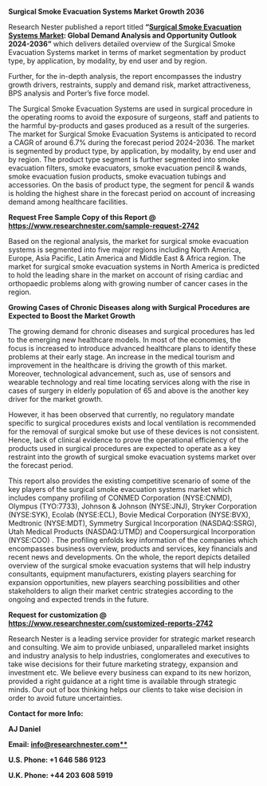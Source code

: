 ﻿**Surgical Smoke Evacuation Systems Market Growth 2036**

Research Nester published a report titled **“[Surgical Smoke Evacuation Systems Market](https://www.researchnester.com/reports/surgical-smoke-evacuation-system-market/2742): Global Demand Analysis and Opportunity Outlook 2024-2036”** which delivers detailed overview of the Surgical Smoke Evacuation Systems market in terms of market segmentation by product type, by application, by modality, by end user and by region.

Further, for the in-depth analysis, the report encompasses the industry growth drivers, restraints, supply and demand risk, market attractiveness, BPS analysis and Porter’s five force model.

The Surgical Smoke Evacuation Systems are used in surgical procedure in the operating rooms to avoid the exposure of surgeons, staff and patients to the harmful by-products and gases produced as a result of the surgeries. The market for Surgical Smoke Evacuation Systems is anticipated to record a CAGR of around 6.7% during the forecast period 2024-2036. The market is segmented by product type, by application, by modality, by end user and by region. The product type segment is further segmented into smoke evacuation filters, smoke evacuators, smoke evacuation pencil & wands, smoke evacuation fusion products, smoke evacuation tubings and accessories. On the basis of product type, the segment for pencil & wands is holding the highest share in the forecast period on account of increasing demand among healthcare facilities.

**Request Free Sample Copy of this Report @ <https://www.researchnester.com/sample-request-2742>** 

Based on the regional analysis, the market for surgical smoke evacuation systems is segmented into five major regions including North America, Europe, Asia Pacific, Latin America and Middle East & Africa region. The market for surgical smoke evacuation systems in North America is predicted to hold the leading share in the market on account of rising cardiac and orthopaedic problems along with growing number of cancer cases in the region.


**Growing Cases of Chronic Diseases along with Surgical Procedures are Expected to Boost the Market Growth**

The growing demand for chronic diseases and surgical procedures has led to the emerging new healthcare models. In most of the economies, the focus is increased to introduce advanced healthcare plans to identify these problems at their early stage. An increase in the medical tourism and improvement in the healthcare is driving the growth of this market. Moreover, technological advancement, such as, use of sensors and wearable technology and real time locating services along with the rise in cases of surgery in elderly population of 65 and above is the another key driver for the market growth. 

However, it has been observed that currently, no regulatory mandate specific to surgical procedures exists and local ventilation is recommended for the removal of surgical smoke but use of these devices is not consistent. Hence, lack of clinical evidence to prove the operational efficiency of the products used in surgical procedures are expected to operate as a key restraint into the growth of surgical smoke evacuation systems market over the forecast period.

This report also provides the existing competitive scenario of some of the key players of the surgical smoke evacuation systems market which includes company profiling of CONMED Corporation (NYSE:CNMD), Olympus (TYO:7733), Johnson & Johnson (NYSE:JNJ), Stryker Corporation (NYSE:SYK), Ecolab (NYSE:ECL), Bovie Medical Corporation (NYSE:BVX), Medtronic (NYSE:MDT), Symmetry Surgical Incorporation (NASDAQ:SSRG), Utah Medical Products (NASDAQ:UTMD) and Coopersurgical Incorporation (NYSE:COO) . The profiling enfolds key information of the companies which encompasses business overview, products and services, key financials and recent news and developments. On the whole, the report depicts detailed overview of the surgical smoke evacuation systems that will help industry consultants, equipment manufacturers, existing players searching for expansion opportunities, new players searching possibilities and other stakeholders to align their market centric strategies according to the ongoing and expected trends in the future.      

**Request for customization @ <https://www.researchnester.com/customized-reports-2742>**  

Research Nester is a leading service provider for strategic market research and consulting. We aim to provide unbiased, unparalleled market insights and industry analysis to help industries, conglomerates and executives to take wise decisions for their future marketing strategy, expansion and investment etc. We believe every business can expand to its new horizon, provided a right guidance at a right time is available through strategic minds. Our out of box thinking helps our clients to take wise decision in order to avoid future uncertainties.

**Contact for more Info:**

**AJ Daniel**

**Email: [info@researchnester.com**](mailto:info@researchnester.com)**

**U.S. Phone: +1 646 586 9123** 

**U.K. Phone: +44 203 608 5919**

